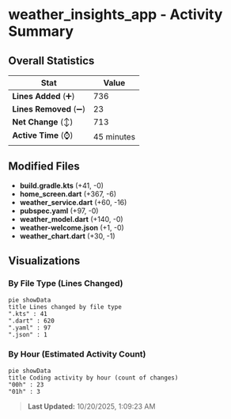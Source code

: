 # weather_insights_app - Activity Summary 

## Overall Statistics

| Stat                   | Value                                                             |
| ---------------------- | ----------------------------------------------------------------- |
| **Lines Added** (➕)   | 736                                          |
| **Lines Removed** (➖) | 23                                        |
| **Net Change** (↕)    | 713                |
| **Active Time** (⌚)   | 45 minutes |


## Modified Files
- **build.gradle.kts** (+41, -0)
- **home_screen.dart** (+367, -6)
- **weather_service.dart** (+60, -16)
- **pubspec.yaml** (+97, -0)
- **weather_model.dart** (+140, -0)
- **weather-welcome.json** (+1, -0)
- **weather_chart.dart** (+30, -1)

## Visualizations

### By File Type (Lines Changed)

```mermaid
pie showData
title Lines changed by file type
".kts" : 41
".dart" : 620
".yaml" : 97
".json" : 1
```

### By Hour (Estimated Activity Count)

```mermaid
pie showData
title Coding activity by hour (count of changes)
"00h" : 23
"01h" : 3
```


> **Last Updated:** 10/20/2025, 1:09:23 AM